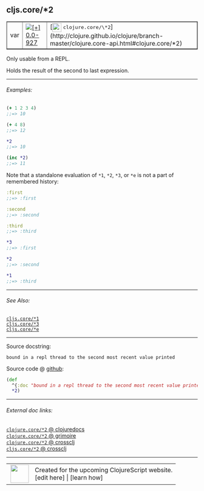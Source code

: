 ## cljs.core/\*2



 <table border="1">
<tr>
<td>var</td>
<td><a href="https://github.com/cljsinfo/cljs-api-docs/tree/0.0-927"><img valign="middle" alt="[+] 0.0-927" title="Added in 0.0-927" src="https://img.shields.io/badge/+-0.0--927-lightgrey.svg"></a> </td>
<td>
[<img height="24px" valign="middle" src="http://i.imgur.com/1GjPKvB.png"> <samp>clojure.core/\*2</samp>](http://clojure.github.io/clojure/branch-master/clojure.core-api.html#clojure.core/*2)
</td>
</tr>
</table>



Only usable from a REPL.

Holds the result of the second to last expression.

---

###### Examples:

```clj
(+ 1 2 3 4)
;;=> 10

(+ 4 8)
;;=> 12

*2
;;=> 10

(inc *2)
;;=> 11
```

Note that a standalone evaluation of `*1`, `*2`, `*3`, or `*e` is not a part of
remembered history:

```clj
:first
;;=> :first

:second
;;=> :second

:third
;;=> :third

*3
;;=> :first

*2
;;=> :second

*1
;;=> :third
```

---

###### See Also:

[`cljs.core/*1`](cljs.core_STAR1.md)<br>
[`cljs.core/*3`](cljs.core_STAR3.md)<br>
[`cljs.core/*e`](cljs.core_STARe.md)<br>

---


Source docstring:

```
bound in a repl thread to the second most recent value printed
```


Source code @ [github](https://github.com/clojure/clojurescript/blob/r3030/src/cljs/cljs/core.cljs#L67-L69):

```clj
(def
  ^{:doc "bound in a repl thread to the second most recent value printed"}
  *2)
```

<!--
Repo - tag - source tree - lines:

 <pre>
clojurescript @ r3030
└── src
    └── cljs
        └── cljs
            └── <ins>[core.cljs:67-69](https://github.com/clojure/clojurescript/blob/r3030/src/cljs/cljs/core.cljs#L67-L69)</ins>
</pre>

-->

---



###### External doc links:

[`clojure.core/*2` @ clojuredocs](http://clojuredocs.org/clojure.core/*2)<br>
[`clojure.core/*2` @ grimoire](http://conj.io/store/v1/org.clojure/clojure/1.7.0-beta3/clj/clojure.core/*2/)<br>
[`clojure.core/*2` @ crossclj](http://crossclj.info/fun/clojure.core/*2.html)<br>
[`cljs.core/*2` @ crossclj](http://crossclj.info/fun/cljs.core.cljs/*2.html)<br>

---

 <table>
<tr><td>
<img valign="middle" align="right" width="48px" src="http://i.imgur.com/Hi20huC.png">
</td><td>
Created for the upcoming ClojureScript website.<br>
[edit here] | [learn how]
</td></tr></table>

[edit here]:https://github.com/cljsinfo/cljs-api-docs/blob/master/cljsdoc/cljs.core_STAR2.cljsdoc
[learn how]:https://github.com/cljsinfo/cljs-api-docs/wiki/cljsdoc-files

<!--

This information was too distracting to show to readers, but I'll leave it
commented here since it is helpful to:

- pretty-print the data used to generate this document
- and show how to retrieve that data



The API data for this symbol:

```clj
{:description "Only usable from a REPL.\n\nHolds the result of the second to last expression.",
 :ns "cljs.core",
 :name "*2",
 :history [["+" "0.0-927"]],
 :type "var",
 :related ["cljs.core/*1" "cljs.core/*3" "cljs.core/*e"],
 :full-name-encode "cljs.core_STAR2",
 :source {:code "(def\n  ^{:doc \"bound in a repl thread to the second most recent value printed\"}\n  *2)",
          :title "Source code",
          :repo "clojurescript",
          :tag "r3030",
          :filename "src/cljs/cljs/core.cljs",
          :lines [67 69]},
 :examples [{:id "208d41",
             :content "```clj\n(+ 1 2 3 4)\n;;=> 10\n\n(+ 4 8)\n;;=> 12\n\n*2\n;;=> 10\n\n(inc *2)\n;;=> 11\n```\n\nNote that a standalone evaluation of `*1`, `*2`, `*3`, or `*e` is not a part of\nremembered history:\n\n```clj\n:first\n;;=> :first\n\n:second\n;;=> :second\n\n:third\n;;=> :third\n\n*3\n;;=> :first\n\n*2\n;;=> :second\n\n*1\n;;=> :third\n```"}],
 :full-name "cljs.core/*2",
 :clj-symbol "clojure.core/*2",
 :docstring "bound in a repl thread to the second most recent value printed"}

```

Retrieve the API data for this symbol:

```clj
;; from Clojure REPL
(require '[clojure.edn :as edn])
(-> (slurp "https://raw.githubusercontent.com/cljsinfo/cljs-api-docs/catalog/cljs-api.edn")
    (edn/read-string)
    (get-in [:symbols "cljs.core/*2"]))
```

-->
